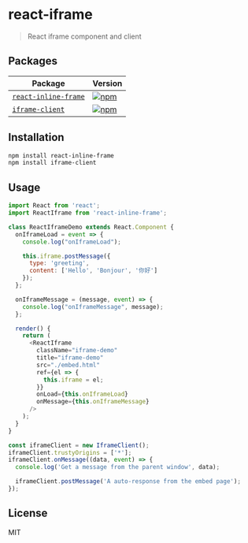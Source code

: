 # react-iframe

> React iframe component and client

## Packages

| Package | Version |
|---------|---------|
| [`react-inline-frame`](/packages/react-inline-frame) | [![npm](https://img.shields.io/npm/v/react-inline-frame.svg)](https://www.npmjs.com/package/react-inline-frame) |
| [`iframe-client`](/packages/iframe-client) | [![npm](https://img.shields.io/npm/v/iframe-client.svg)](https://www.npmjs.com/package/iframe-client) |

## Installation

```sh
npm install react-inline-frame
npm install iframe-client
```

## Usage

```js
import React from 'react';
import ReactIframe from 'react-inline-frame';

class ReactIframeDemo extends React.Component {
  onIframeLoad = event => {
    console.log("onIframeLoad");

    this.iframe.postMessage({
      type: 'greeting',
      content: ['Hello', 'Bonjour', '你好']
    });
  };

  onIframeMessage = (message, event) => {
    console.log("onIframeMessage", message);
  };

  render() {
    return (
      <ReactIframe
        className="iframe-demo"
        title="iframe-demo"
        src="./embed.html"
        ref={el => {
          this.iframe = el;
        }}
        onLoad={this.onIframeLoad}
        onMessage={this.onIframeMessage}
      />
    );
  }
}
```

```js
const iframeClient = new IframeClient();
iframeClient.trustyOrigins = ['*'];
iframeClient.onMessage((data, event) => {
  console.log('Get a message from the parent window', data);

  iframeClient.postMessage('A auto-response from the embed page');
});
```

## License

MIT
